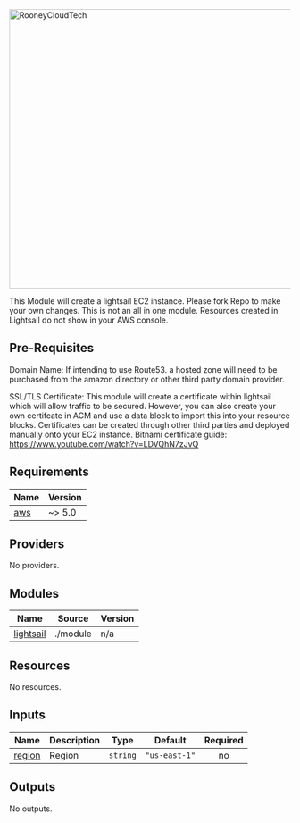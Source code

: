 
<img src="https://github.com/Roondel/lightsail_blog_project/assets/115371614/c9dcb3ce-8068-4a0e-9f55-765d8ae9369d" alt="RooneyCloudTech" width="1024" height="500" /> 

 This Module will create a lightsail EC2 instance. Please fork Repo to make your own changes. This is not an all in one module. Resources created in Lightsail do not show in your AWS console.

## Pre-Requisites
Domain Name:
If intending to use Route53. a hosted zone will need to be purchased from the amazon directory or other third party domain provider.

SSL/TLS Certificate:
This module will create a certificate within lightsail which will allow traffic to be secured. 
However, you can also create your own certifcate in ACM and use a data block to import this into your resource blocks. Certificates can be created through other third parties and deployed manually onto your EC2 instance.
Bitnami certificate guide: https://www.youtube.com/watch?v=LDVQhN7zJvQ

## Requirements

| Name | Version |
|------|---------|
| <a name="requirement_aws"></a> [aws](#requirement\_aws) | ~> 5.0 |

## Providers

No providers.

## Modules

| Name | Source | Version |
|------|--------|---------|
| <a name="module_lightsail"></a> [lightsail](#module\_lightsail) | ./module | n/a |

## Resources

No resources.

## Inputs

| Name | Description | Type | Default | Required |
|------|-------------|------|---------|:--------:|
| <a name="input_region"></a> [region](#input\_region) | Region | `string` | `"us-east-1"` | no |

## Outputs

No outputs.
